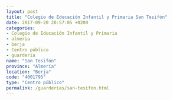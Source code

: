 ```yaml
---
layout: post
title: "Colegio de Educación Infantil y Primaria San Tesifón"
date: 2017-09-20 20:57:05 +0200
categories:
- Colegio de Educación Infantil y Primaria
- almeria
- berja
- Centro público
- guarderia
name: "San Tesifón"
province: "Almería"
location: "Berja"
code: "4001795"
type: "Centro público"
permalink: /guarderias/san-tesifon.html
---
```

